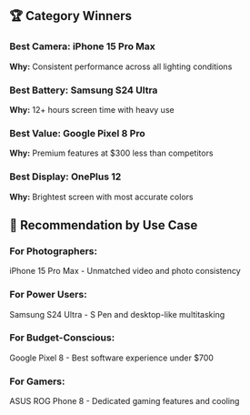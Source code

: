 ## 🏆 Category Winners

### Best Camera: iPhone 15 Pro Max
**Why:** Consistent performance across all lighting conditions

### Best Battery: Samsung S24 Ultra
**Why:** 12+ hours screen time with heavy use

### Best Value: Google Pixel 8 Pro
**Why:** Premium features at $300 less than competitors

### Best Display: OnePlus 12
**Why:** Brightest screen with most accurate colors

## 🎯 Recommendation by Use Case

### For Photographers:
iPhone 15 Pro Max - Unmatched video and photo consistency

### For Power Users:
Samsung S24 Ultra - S Pen and desktop-like multitasking

### For Budget-Conscious:
Google Pixel 8 - Best software experience under $700

### For Gamers:
ASUS ROG Phone 8 - Dedicated gaming features and cooling